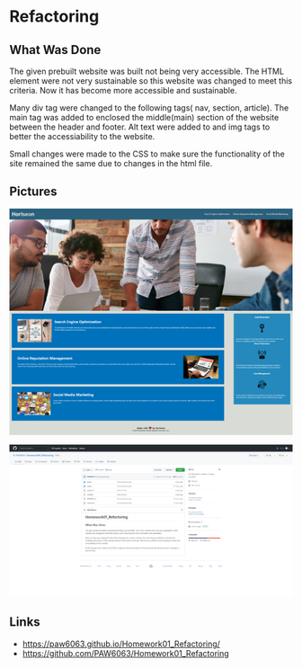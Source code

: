 # Refactoring

## What Was Done

The given prebuilt website was built not being very accessible. The HTML element were not very sustainable so this website was changed to meet this criteria. Now it has become more accessible and sustainable.

Many div tag were changed to the following tags( nav, section, article).
The main tag was added to enclosed the middle(main) section of the website between the header and footer.
Alt text were added to and img tags to better the accessiability to the website.

Small changes were made to the CSS to make sure the functionality of the site remained the same due to changes in the html file.

## Pictures

![A picture of the live deployed website for homework 1.](./assets/images/livewebsite.png)

![A picture of my github repository for homework 1.](./assets/images/github_repository.png)

## Links

- https://paw6063.github.io/Homework01_Refactoring/
- https://github.com/PAW6063/Homework01_Refactoring

